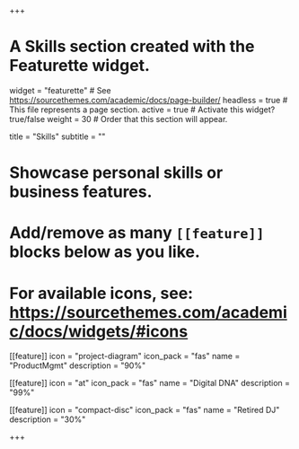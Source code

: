 +++
# A Skills section created with the Featurette widget.
widget = "featurette"  # See https://sourcethemes.com/academic/docs/page-builder/
headless = true  # This file represents a page section.
active = true  # Activate this widget? true/false
weight = 30  # Order that this section will appear.

title = "Skills"
subtitle = ""

# Showcase personal skills or business features.
# 
# Add/remove as many `[[feature]]` blocks below as you like.
# 
# For available icons, see: https://sourcethemes.com/academic/docs/widgets/#icons

[[feature]]
  icon = "project-diagram"
  icon_pack = "fas"
  name = "ProductMgmt"
  description = "90%"
  
[[feature]]
  icon = "at"
  icon_pack = "fas"
  name = "Digital DNA"
  description = "99%"  
  
[[feature]]
  icon = "compact-disc"
  icon_pack = "fas"
  name = "Retired DJ"
  description = "30%"

+++
